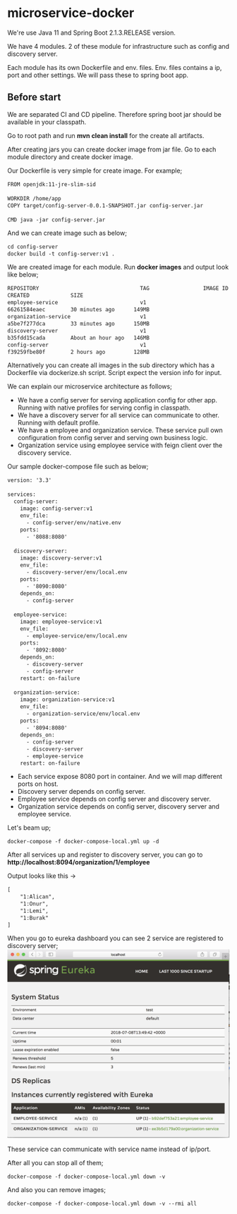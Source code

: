 # microservice-docker

We're use Java 11 and Spring Boot 2.1.3.RELEASE version.

We have 4 modules. 2 of these module for infrastructure such as config and discovery server.

Each module has its own Dockerfile and env. files. Env. files contains a ip, port and other settings. We will pass these to spring boot app.

## Before start
We are separated CI and CD pipeline. Therefore spring boot jar should be available in your classpath.

Go to root path and run **mvn clean install** for the create all artifacts.

After creating jars you can create docker image from jar file. Go to each module directory and create docker image.

Our Dockerfile is very simple for create image. For example;

```
FROM openjdk:11-jre-slim-sid

WORKDIR /home/app
COPY target/config-server-0.0.1-SNAPSHOT.jar config-server.jar

CMD java -jar config-server.jar
```

And we can create image such as below;

```
cd config-server
docker build -t config-server:v1 .
```  

We are created image for each module. Run **docker images** and output look like below;

```
REPOSITORY                                TAG                 IMAGE ID            CREATED             SIZE
employee-service                          v1                  66261584eaec        30 minutes ago      149MB
organization-service                      v1                  a5be7f277dca        33 minutes ago      150MB
discovery-server                          v1                  b35fdd15cada        About an hour ago   146MB
config-server                             v1                  f39259fbe80f        2 hours ago         128MB
```

Alternatively you can create all images in the sub directory which has a Dockerfile via dockerize.sh script. Script expect the version info for input.

We can explain our microservice architecture as follows;

* We have a config server for serving application config for other app. Running with native profiles for serving config in classpath. 
* We have a discovery server for all service can communicate to other. Running with default profile.
* We have a employee and organization service. These service pull own configuration from config server and serving own business logic.
* Organization service using employee service with feign client over the discovery service.

Our sample docker-compose file such as below;

```
version: '3.3'

services:
  config-server:
    image: config-server:v1
    env_file:
      - config-server/env/native.env
    ports:
      - '8088:8080'

  discovery-server:
    image: discovery-server:v1
    env_file:
      - discovery-server/env/local.env
    ports:
      - '8090:8080'
    depends_on:
      - config-server

  employee-service:
    image: employee-service:v1
    env_file:
      - employee-service/env/local.env
    ports:
      - '8092:8080'
    depends_on:
      - discovery-server
      - config-server
    restart: on-failure

  organization-service:
    image: organization-service:v1
    env_file:
      - organization-service/env/local.env
    ports:
      - '8094:8080'
    depends_on:
      - config-server
      - discovery-server
      - employee-service
    restart: on-failure
```

* Each service expose 8080 port in container. And we will map different ports on host.
* Discovery server depends on config server.
* Employee service depends on config server and discovery server.
* Organization service depends on config server, discovery server and employee service.

Let's beam up;
```
docker-compose -f docker-compose-local.yml up -d
```

After all services up and register to discovery server, you can go to **http://localhost:8094/organization/1/employee**

Output looks like this -> 
```
[
    "1:Alican",
    "1:Onur",
    "1:Lemi",
    "1:Burak"
]
```

When you go to eureka dashboard you can see 2 service are registered to discovery server;
![discovery-server dashboard](./ss/eureka.png)

These service can communicate with service name instead of ip/port.

After all you can stop all of them;
```
docker-compose -f docker-compose-local.yml down -v
```

And also you can remove images;
```
docker-compose -f docker-compose-local.yml down -v --rmi all
```